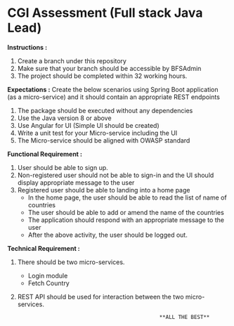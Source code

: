 # CGI Assessment (Full stack Java Lead)

**Instructions :**
1) Create a branch under this repository
2) Make sure that your branch should be accessible by BFSAdmin
3) The project should be completed within 32 working hours. 

**Expectations :**
Create the below scenarios using Spring Boot application (as a micro-service) and it should contain an appropriate REST endpoints
1) The package should be executed without any dependencies
2) Use the Java version 8 or above
3) Use Angular for UI (Simple UI should be created)
4) Write a unit test for your Micro-service including the UI
5) The Micro-service should be aligned with OWASP standard

**Functional Requirement :**
1) User should be able to sign up.
2) Non-registered user should not be able to sign-in and the UI should display appropriate message to the user
3) Registered user should be able to landing into a home page
    - In the home page, the user should be able to read the list of name of countries
    - The user should be able to add or amend the name of the countries
    - The application should respond with an appropriate message to the user
    - After the above activity, the user should be logged out.

**Technical Requirement :**
1) There should be two micro-services.
    - Login module
    - Fetch Country
2) REST API should be used for interaction between the two micro-services.


                                                    **ALL THE BEST**
